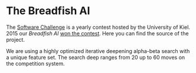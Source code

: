 # The Breadfish AI

The [Software Challenge](https://www.diwish.de/newsarchiv/erfolgreich-abgefischt-gewinner-im-programmier-wettbewerb-software-challenge-der-uni-kiel-stehen-fest.html) is a yearly contest hosted by the University of Kiel. 
2015 our *Breadfish AI* [won the contest](https://www.uni-kiel.de/pressemeldungen/index.php?pmid=2015-215-software-challenge-gewinner&pr=1). 
Here you can find the source of the project.

We are using a highly optimized iterative deepening alpha-beta search with a unique feature set. The search deep ranges from 20 up to 60 moves on the competition system.
